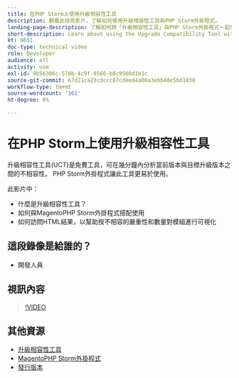 ```yaml
---
title: 在PHP Storm上使用升級相容性工具
description: 觀看此技術影片，了解如何使用升級相容性工具與PHP Storm外掛程式。
landing-page-description: 了解如何將「升級相容性工具」與PHP Storm外掛程式一起使用，以便輕鬆識別和解決不相容問題。
short-description: Learn about using the Upgrade Compatibility Tool with the PHP Storm plugin that makes it easy to identify and address incompatibilities.
kt: 9651
doc-type: technical video
role: Developer
audience: all
activity: use
exl-id: 9b56306c-578b-4c9f-9566-b8c9560d1b1c
source-git-commit: 67d21ca23cdccc87cdeed4a08a3ebb48e5bd1030
workflow-type: tm+mt
source-wordcount: '161'
ht-degree: 0%

---
```


# 在PHP Storm上使用升級相容性工具

升級相容性工具(UCT)是免費工具，可在幾分鐘內分析當前版本與目標升級版本之間的不相容性。 PHP Storm外掛程式讓此工具更易於使用。

此影片中：

- 什麼是升級相容性工具？
- 如何與MagentoPHP Storm外掛程式搭配使用
- 如何訪問HTML結果，以幫助按不相容的嚴重性和數量對模組進行可視化

## 這段錄像是給誰的？

- 開發人員

## 視訊內容

>[!VIDEO](https://video.tv.adobe.com/v/340150?quality=12&learn=on)

## 其他資源

- [升級相容性工具](https://experienceleague.adobe.com/docs/commerce-operations/upgrade-guide/upgrade-compatibility-tool/overview.html)
- [MagentoPHP Storm外掛程式](https://plugins.jetbrains.com/plugin/8024-magento-phpstorm)
- [發行版本](https://experienceleague.adobe.com/docs/commerce-operations/release/versions.html)
